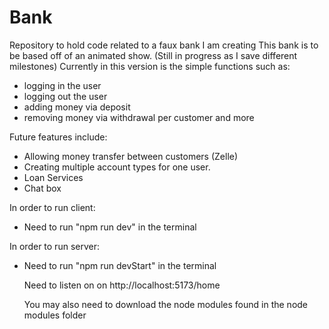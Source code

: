 # Bank
Repository to hold code related to a faux bank I am creating
This bank is to be based off of an animated show. (Still in progress as I save different milestones)
Currently in this version is the simple functions such as:
- logging in the user
- logging out the user
- adding money via deposit
- removing money via withdrawal per customer and more

Future features include:
- Allowing money transfer between customers (Zelle)
- Creating multiple account types for one user.
- Loan Services
- Chat box

In order to run client:
- Need to run "npm run dev" in the terminal

In order to run server:
- Need to run "npm run devStart" in the terminal

  Need to listen on on http://localhost:5173/home

  You may also need to download the node modules found in the node modules folder
